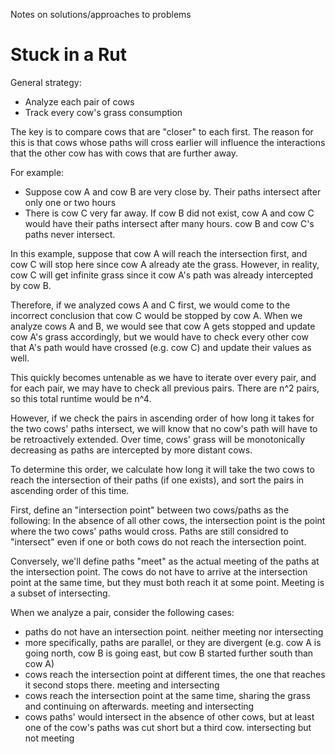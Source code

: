 Notes on solutions/approaches to problems

# Stuck in a Rut

General strategy:
- Analyze each pair of cows
- Track every cow's grass consumption

The key is to compare cows that are "closer" to each first.
The reason for this is that cows whose paths will cross earlier will influence the interactions that the other cow has with cows that are further away.

For example:
- Suppose cow A and cow B are very close by. Their paths intersect after only one or two hours
- There is cow C very far away. If cow B did not exist, cow A and cow C would have their paths intersect after many hours. cow B and cow C's paths never intersect.

In this example, suppose that cow A will reach the intersection first, and cow C will stop here since cow A already ate the grass. However, in reality, cow C will get infinite grass since it cow A's path was already intercepted by cow B.

Therefore, if we analyzed cows A and C first, we would come to the incorrect conclusion that cow C would be stopped by cow A. When we analyze cows A and B, we would see that cow A gets stopped and update cow A's grass accordingly, but we would have to check every other cow that A's path would have crossed (e.g. cow C) and update their values as well.

This quickly becomes untenable as we have to iterate over every pair, and for each pair, we may have to check all previous pairs. There are n^2 pairs, so this total runtime would be n^4.

However, if we check the pairs in ascending order of how long it takes for the two cows' paths intersect, we will know that no cow's path will have to be retroactively extended. Over time, cows' grass will be monotonically decreasing as paths are intercepted by more distant cows. 

To determine this order, we calculate how long it will take the two cows to reach the intersection of their paths (if one exists), and sort the pairs in ascending order of this time.

First, define an "intersection point" between two cows/paths as the following: In the absence of all other cows, the intersection point is the point where the two cows' paths would cross. Paths are still considred to "intersect" even if one or both cows do not reach the intersection point.

Conversely, we'll define paths "meet" as the actual meeting of the paths at the intersection point. The cows do not have to arrive at the intersection point at the same time, but they must both reach it at some point. Meeting is a subset of intersecting.

When we analyze a pair, consider the following cases:
- paths do not have an intersection point. neither meeting nor intersecting
 - more specifically, paths are parallel, or they are divergent (e.g. cow A is going north, cow B is going east, but cow B started further south than cow A)
- cows reach the intersection point at different times, the one that reaches it second stops there. meeting and intersecting
- cows reach the intersection point at the same time, sharing the grass and continuing on afterwards. meeting and intersecting
- cows paths' would intersect in the absence of other cows, but at least one of the cow's paths was cut short but a third cow. intersecting but not meeting
